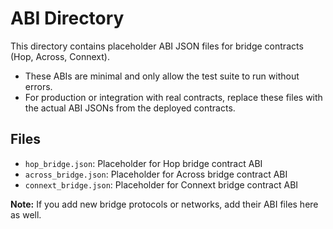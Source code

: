 # ABI Directory

This directory contains placeholder ABI JSON files for bridge contracts (Hop, Across, Connext).

- These ABIs are minimal and only allow the test suite to run without errors.
- For production or integration with real contracts, replace these files with the actual ABI JSONs from the deployed contracts.

## Files
- `hop_bridge.json`: Placeholder for Hop bridge contract ABI
- `across_bridge.json`: Placeholder for Across bridge contract ABI
- `connext_bridge.json`: Placeholder for Connext bridge contract ABI

**Note:** If you add new bridge protocols or networks, add their ABI files here as well. 